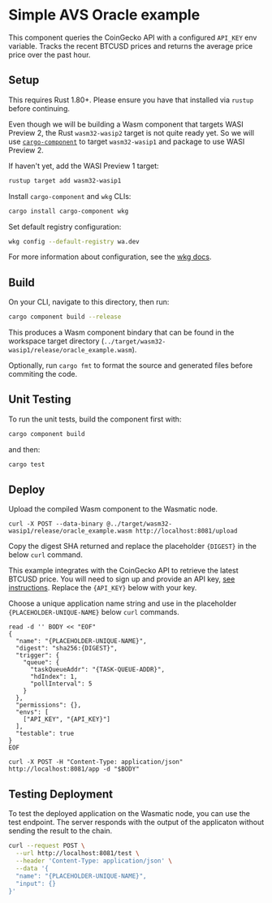 # Simple AVS Oracle example

This component queries the CoinGecko API with a configured `API_KEY` env variable.
Tracks the recent BTCUSD prices and returns the average price price over the past
hour.

## Setup

This requires Rust 1.80+. Please ensure you have that installed via `rustup`
before continuing.

Even though we will be building a Wasm component that targets WASI Preview 2, the Rust
`wasm32-wasip2` target is not quite ready yet. So we will use
[`cargo-component`](https://github.com/bytecodealliance/cargo-component) to target
`wasm32-wasip1` and package to use WASI Preview 2.

If haven't yet, add the WASI Preview 1 target:
```bash
rustup target add wasm32-wasip1
```

Install `cargo-component` and `wkg` CLIs:
```bash
cargo install cargo-component wkg
```

Set default registry configuration:
```bash
wkg config --default-registry wa.dev
```
For more information about configuration, see
the [wkg docs](https://github.com/bytecodealliance/wasm-pkg-tools).

## Build

On your CLI, navigate to this directory, then run:
```bash
cargo component build --release
```

This produces a Wasm component bindary that can be found 
in the workspace target directory (`../target/wasm32-wasip1/release/oracle_example.wasm`).

Optionally, run `cargo fmt` to format the source and generated files before commiting the code.

## Unit Testing

To run the unit tests, build the component first with:
```bash
cargo component build
```
and then:
```bash
cargo test
```

## Deploy

Upload the compiled Wasm component to the Wasmatic node.
```
curl -X POST --data-binary @../target/wasm32-wasip1/release/oracle_example.wasm http://localhost:8081/upload
```

Copy the digest SHA returned and replace the placeholder `{DIGEST}` in the below `curl` command.

This example integrates with the CoinGecko API to retrieve the latest BTCUSD price. You will need to sign up
and provide an API key, [see instructions](https://docs.coingecko.com/reference/setting-up-your-api-key).
Replace the `{API_KEY}` below with your key.

Choose a unique application name string and use in the placeholder `{PLACEHOLDER-UNIQUE-NAME}` below `curl` commands.

```
read -d '' BODY << "EOF"
{
  "name": "{PLACEHOLDER-UNIQUE-NAME}",
  "digest": "sha256:{DIGEST}",
  "trigger": {
    "queue": {
      "taskQueueAddr": "{TASK-QUEUE-ADDR}",
      "hdIndex": 1,
      "pollInterval": 5
    }
  },
  "permissions": {},
  "envs": [
    ["API_KEY", "{API_KEY}"]
  ],
  "testable": true
}
EOF

curl -X POST -H "Content-Type: application/json" http://localhost:8081/app -d "$BODY"
```

## Testing Deployment

To test the deployed application on the Wasmatic node, you can use the test endpoint.
The server responds with the output of the applicaton without sending the result to the chain.


```bash
curl --request POST \
  --url http://localhost:8081/test \
  --header 'Content-Type: application/json' \
  --data '{
  "name": "{PLACEHOLDER-UNIQUE-NAME}",
  "input": {}
}'
```
